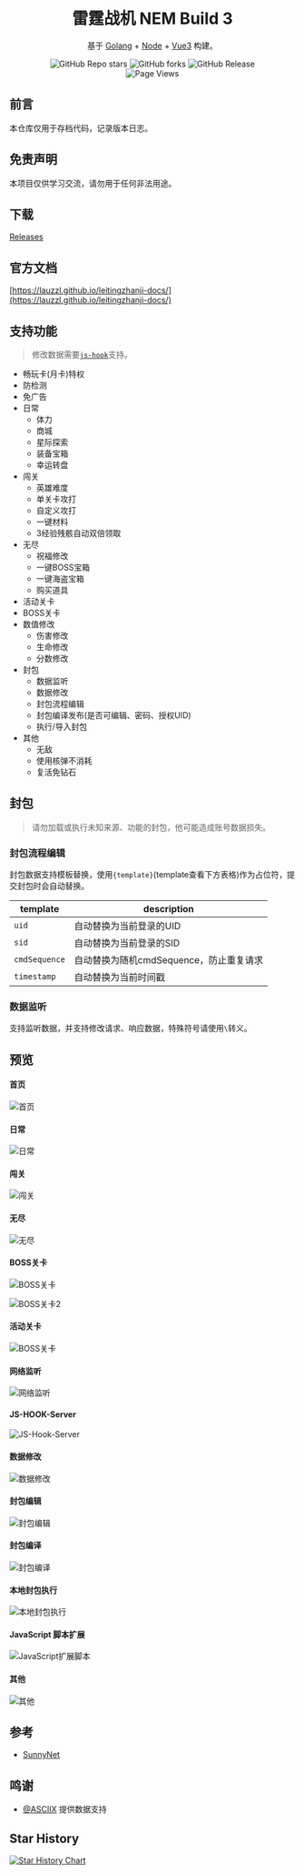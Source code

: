 <h1 align="center">雷霆战机 NEM Build 3</h1>

<p align="center">基于 <a href="https://go.dev/" target="_blank">Golang</a> + <a href="https://nodejs.org/zh-cn" target="_blank">Node</a> + <a href="https://vuejs.org/" target="_blank">Vue3</a> 构建。</p>

<div align="center">
<img alt="GitHub Repo stars" src="https://img.shields.io/github/stars/LauZzL/leitingzhanji-ui?style=for-the-badge">
<img alt="GitHub forks" src="https://img.shields.io/github/forks/LauZzL/leitingzhanji-ui?style=for-the-badge">
<img alt="GitHub Release" src="https://img.shields.io/github/v/release/LauZzL/leitingzhanji-ui?style=for-the-badge">
<br>
<img alt="Page Views" src="https://badges.toozhao.com/badges/01J7D1CAVCZQSZNWQZV9RHS37H/green.svg">
</div>

## 前言

本仓库仅用于存档代码，记录版本日志。

## 免责声明

本项目仅供学习交流，请勿用于任何非法用途。

## 下载

[Releases](https://github.com/LauZzL/leitingzhanji-ui/releases)

## 官方文档

[https://lauzzl.github.io/leitingzhanji-docs/](https://lauzzl.github.io/leitingzhanji-docs/)

## 支持功能

> 修改数据需要[`js-hook`](https://github.com/LauZzL/leitingzhanji-jshookserver)支持。

- 畅玩卡(月卡)特权
- 防检测
- 免广告
- 日常
  - 体力
  - 商城
  - 星际探索
  - 装备宝箱
  - 幸运转盘
- 闯关
  - 英雄难度
  - 单关卡攻打
  - 自定义攻打
  - 一键材料
  - 3经验残骸自动双倍领取
- 无尽
  - 祝福修改
  - 一键BOSS宝箱
  - 一键海盗宝箱
  - 购买道具
- 活动关卡
- BOSS关卡
- 数值修改
  - 伤害修改
  - 生命修改
  - 分数修改
- 封包
  - 数据监听
  - 数据修改
  - 封包流程编辑
  - 封包编译发布(是否可编辑、密码、授权UID)
  - 执行/导入封包
- 其他
  - 无敌
  - 使用核弹不消耗
  - 复活免钻石

## 封包

> 请勿加载或执行未知来源、功能的封包，他可能造成账号数据损失。

### 封包流程编辑

封包数据支持模板替换，使用`{template}`(template查看下方表格)作为占位符，提交封包时会自动替换。

| template | description |
| --- | --- |
| `uid` | 自动替换为当前登录的UID |
| `sid` | 自动替换为当前登录的SID |
| `cmdSequence` | 自动替换为随机cmdSequence，防止重复请求 |
| `timestamp` | 自动替换为当前时间戳 |

### 数据监听

支持监听数据，并支持修改请求、响应数据，特殊符号请使用`\`转义。


## 预览

#### 首页

![首页](https://s21.ax1x.com/2024/09/10/pAm0BKH.jpg)

#### 日常

![日常](https://s21.ax1x.com/2024/09/10/pAmW8N4.jpg)

#### 闯关

![闯关](https://s21.ax1x.com/2024/09/10/pAmWG4J.jpg)

#### 无尽

![无尽](https://s21.ax1x.com/2024/09/10/pAmWNg1.jpg)

#### BOSS关卡

![BOSS关卡](https://s21.ax1x.com/2024/09/10/pAm0C8S.jpg)

![BOSS关卡2](https://s21.ax1x.com/2024/09/10/pAmWdu6.jpg)

#### 活动关卡

![BOSS关卡](https://s21.ax1x.com/2024/09/10/pAm0Pgg.jpg)

#### 网络监听

![网络监听](https://s21.ax1x.com/2024/09/10/pAm0t56.png)

#### JS-HOOK-Server

![JS-Hook-Server](https://s21.ax1x.com/2024/09/22/pAMTEon.png)

#### 数据修改

![数据修改](https://s21.ax1x.com/2024/09/10/pAm0UPK.jpg)

#### 封包编辑

![封包编辑](https://s21.ax1x.com/2024/09/10/pAm0a8O.jpg)

#### 封包编译

![封包编译](https://s21.ax1x.com/2024/09/10/pAm0d2D.jpg)

#### 本地封包执行

![本地封包执行](https://s21.ax1x.com/2024/09/10/pAm0wxe.jpg)

#### JavaScript 脚本扩展

![JavaScript扩展脚本](https://iili.io/dQcTsK7.png)

#### 其他

![其他](https://s21.ax1x.com/2024/09/10/pAmWYC9.jpg)

## 参考

- [SunnyNet](https://github.com/qtgolang/SunnyNet)

## 鸣谢

- [@ASCIIX](https://github.com/ASCIIX) 提供数据支持

## Star History

[![Star History Chart](https://api.star-history.com/svg?repos=LauZzL/leitingzhanji-ui&type=Date)](https://star-history.com/#LauZzL/leitingzhanji-ui&Date)